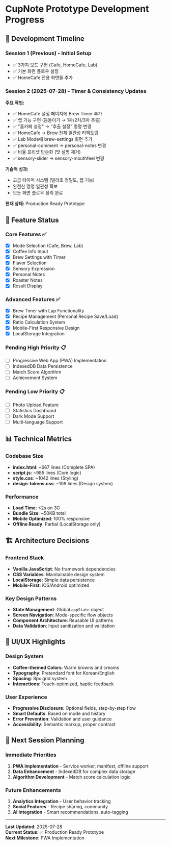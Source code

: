 # CupNote Prototype Development Progress

## 📅 Development Timeline

### Session 1 (Previous) - Initial Setup
- ✅ 3가지 모드 구현 (Cafe, HomeCafe, Lab)
- ✅ 기본 화면 플로우 설정
- ✅ HomeCafe 전용 화면들 추가

### Session 2 (2025-07-28) - Timer & Consistency Updates
**주요 작업:**
- ✅ HomeCafe 설정 페이지에 Brew Timer 추가
- ✅ 랩 기능 구현 (뜸들이기 → 1차/2차/3차 추출)
- ✅ "홈카페 설정" → "추출 설정" 명명 변경
- ✅ HomeCafe → Brew 전체 일관성 리팩토링
- ✅ Lab Mode에 brew-settings 화면 추가
- ✅ personal-comment → personal-notes 변경
- ✅ 비율 프리셋 단순화 (맛 설명 제거)
- ✅ sensory-slider → sensory-mouthfeel 변경

**기술적 성과:**
- 고급 타이머 시스템 (밀리초 정밀도, 랩 기능)
- 완전한 명명 일관성 확보
- 모든 화면 플로우 정리 완료

**현재 상태:** Production Ready Prototype

## 🎯 Feature Status

### Core Features ✅
- [x] Mode Selection (Cafe, Brew, Lab)
- [x] Coffee Info Input
- [x] Brew Settings with Timer
- [x] Flavor Selection
- [x] Sensory Expression
- [x] Personal Notes
- [x] Roaster Notes
- [x] Result Display

### Advanced Features ✅
- [x] Brew Timer with Lap Functionality
- [x] Recipe Management (Personal Recipe Save/Load)
- [x] Ratio Calculation System
- [x] Mobile-First Responsive Design
- [x] LocalStorage Integration

### Pending High Priority 📋
- [ ] Progressive Web App (PWA) Implementation
- [ ] IndexedDB Data Persistence
- [ ] Match Score Algorithm
- [ ] Achievement System

### Pending Low Priority 📋
- [ ] Photo Upload Feature
- [ ] Statistics Dashboard
- [ ] Dark Mode Support
- [ ] Multi-language Support

## 📊 Technical Metrics

### Codebase Size
- **index.html**: ~667 lines (Complete SPA)
- **script.js**: ~985 lines (Core logic)
- **style.css**: ~1042 lines (Styling)
- **design-tokens.css**: ~109 lines (Design system)

### Performance
- **Load Time**: <2s on 3G
- **Bundle Size**: ~50KB total
- **Mobile Optimized**: 100% responsive
- **Offline Ready**: Partial (LocalStorage only)

## 🏗️ Architecture Decisions

### Frontend Stack
- **Vanilla JavaScript**: No framework dependencies
- **CSS Variables**: Maintainable design system
- **LocalStorage**: Simple data persistence
- **Mobile-First**: iOS/Android optimized

### Key Design Patterns
- **State Management**: Global `appState` object
- **Screen Navigation**: Mode-specific flow objects
- **Component Architecture**: Reusable UI patterns
- **Data Validation**: Input sanitization and validation

## 🎨 UI/UX Highlights

### Design System
- **Coffee-themed Colors**: Warm browns and creams
- **Typography**: Pretendard font for Korean/English
- **Spacing**: 8px grid system
- **Interactions**: Touch-optimized, haptic feedback

### User Experience
- **Progressive Disclosure**: Optional fields, step-by-step flow
- **Smart Defaults**: Based on mode and history
- **Error Prevention**: Validation and user guidance
- **Accessibility**: Semantic markup, proper contrast

## 🚀 Next Session Planning

### Immediate Priorities
1. **PWA Implementation** - Service worker, manifest, offline support
2. **Data Enhancement** - IndexedDB for complex data storage
3. **Algorithm Development** - Match score calculation logic

### Future Enhancements
1. **Analytics Integration** - User behavior tracking
2. **Social Features** - Recipe sharing, community
3. **AI Integration** - Smart recommendations, auto-tagging

---

**Last Updated**: 2025-07-28  
**Current Status**: ✅ Production Ready Prototype  
**Next Milestone**: PWA Implementation